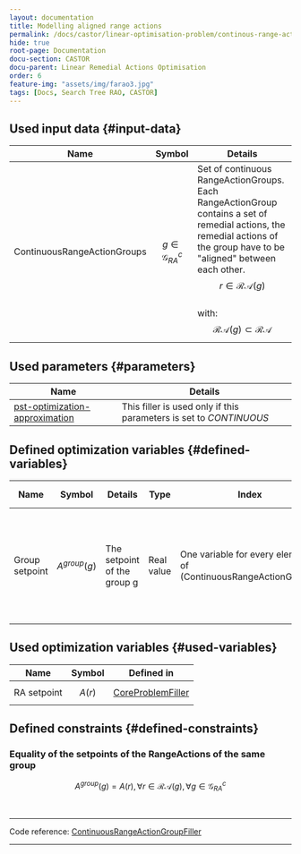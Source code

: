 ```yaml
---
layout: documentation
title: Modelling aligned range actions
permalink: /docs/castor/linear-optimisation-problem/continous-range-action-group-filler
hide: true
root-page: Documentation
docu-section: CASTOR
docu-parent: Linear Remedial Actions Optimisation
order: 6
feature-img: "assets/img/farao3.jpg"
tags: [Docs, Search Tree RAO, CASTOR]
---
```


## Used input data {#input-data}

| Name | Symbol | Details |
|---|---|---|
| ContinuousRangeActionGroups | $$g \in \mathcal{G}^{c}_{RA}$$ | Set of continuous RangeActionGroups. <br> Each RangeActionGroup contains a set of remedial actions, the remedial actions of the group have to be "aligned" between each other. $$r \in \mathcal{RA}(g)$$ <br> with: <br> $$\mathcal{RA}(g) \subset \mathcal{RA}$$ |

## Used parameters {#parameters}

| Name | Details |
|---|---|
| [pst-optimization-approximation](/docs/parameters/json-parameters#pst-optimization-approximation) | This filler is used only if this parameters is set to *CONTINUOUS* |

## Defined optimization variables {#defined-variables}

| Name | Symbol | Details | Type | Index | Unit | Lower bound | Upper bound |
|---|---|---|---|---|---|---|---|
| Group setpoint | $$A^{group}(g)$$ | The setpoint of the group g | Real value | One variable for every element of (ContinuousRangeActionGroups) | Degrees for PST range action groups; MW for HVDC range action groups | $$-\infty$$ | $$+\infty$$ |

## Used optimization variables {#used-variables}

| Name | Symbol | Defined in |
|---|---|---|
| RA setpoint | $$A(r)$$ | [CoreProblemFiller](core-problem-filler#defined-variables) |

## Defined constraints {#defined-constraints}

### Equality of the setpoints of the RangeActions of the same group

$$
\begin{equation}
A^{group}(g) = A(r), \forall r \in \mathcal{RA}(g), \forall g \in \mathcal{G}^{c}_{RA}
\end{equation}
$$  

<br>

---
Code reference: [ContinuousRangeActionGroupFiller](https://github.com/farao-community/farao-core/blob/master/ra-optimisation/search-tree-rao/src/main/java/com/farao_community/farao/search_tree_rao/linear_optimisation/algorithms/fillers/ContinuousRangeActionGroupFiller.java)

---